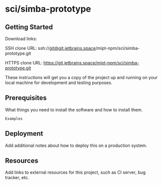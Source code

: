 # sci/simba-prototype



## Getting Started

Download links:

SSH clone URL: ssh://git@git.jetbrains.space/mipt-npm/sci/simba-prototype.git

HTTPS clone URL: https://git.jetbrains.space/mipt-npm/sci/simba-prototype.git



These instructions will get you a copy of the project up and running on your local machine for development and testing purposes.

## Prerequisites

What things you need to install the software and how to install them.

```
Examples
```

## Deployment

Add additional notes about how to deploy this on a production system.

## Resources

Add links to external resources for this project, such as CI server, bug tracker, etc.
